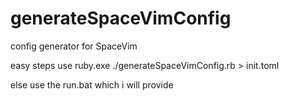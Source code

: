 # generateSpaceVimConfig
config generator for SpaceVim

easy steps use ruby.exe ./generateSpaceVimConfig.rb > init.toml

else use the run.bat which i will provide
